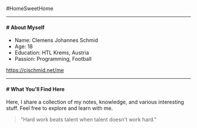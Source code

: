 #HomeSweetHome 

---
#### # About Myself

- Name: Clemens Johannes Schmid
- Age: 18
- Education: HTL Krems, Austria
- Passion: Programming, Football

https://cjschmid.net/me

---
#### # What You'll Find Here

Here, I share a collection of my notes, knowledge, and various interesting stuff. 
Feel free to explore and learn with me.

> "Hard work beats talent when talent doesn't work hard."

